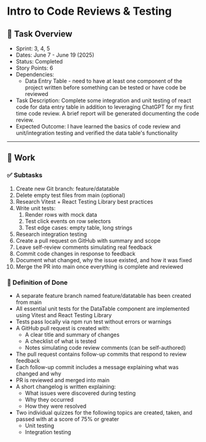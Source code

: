 # Intro to Code Reviews & Testing

## 📝 Task Overview
* Sprint: 3, 4, 5
* Dates: June 7 - June 19 (2025)
* Status: Completed
* Story Points: 6
* Dependencies:
  * Data Entry Table - need to have at least one component of the project written before something can be tested or have code be reviewed
* Task Description: Complete some integration and unit testing of react code for data entry table in addition to leveraging ChatGPT for my first time code review. A brief report will be generated documenting the code review.
* Expected Outcome: I have learned the basics of code review and unit/integration testing and verified the data table's functionality

---

## 🔧 Work

### ✅ Subtasks
1. Create new Git branch: feature/datatable
2. Delete empty test files from main (optional)
3. Research Vitest + React Testing Library best practices
4. Write unit tests:
    1. Render rows with mock data
    2. Test click events on row selectors
    3. Test edge cases: empty table, long strings
5. Research integration testing
6. Create a pull request on GitHub with summary and scope
7. Leave self-review comments simulating real feedback
8. Commit code changes in response to feedback
9. Document what changed, why the issue existed, and how it was fixed
10. Merge the PR into main once everything is complete and reviewed

### 📘 Definition of Done
- A separate feature branch named feature/datatable has been created from main
- All essential unit tests for the DataTable component are implemented using Vitest and React Testing Library
- Tests pass locally via npm run test without errors or warnings
- A GitHub pull request is created with:
    * A clear title and summary of changes
    * A checklist of what is tested
    * Notes simulating code review comments (can be self-authored)
- The pull request contains follow-up commits that respond to review feedback
- Each follow-up commit includes a message explaining what was changed and why
- PR is reviewed and merged into main
- A short changelog is written explaining:
    * What issues were discovered during testing
    * Why they occurred
    * How they were resolved
- Two individual quizzes for the following topics are created, taken, and passed with at a score of 75% or greater
    * Unit testing
    * Integration testing